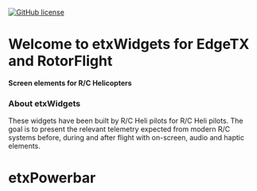 [![GitHub license](https://img.shields.io/github/license/bob01/etxwidgets)](https://github.com/bob01/etxwidgets/main/LICENSE)


# Welcome to etxWidgets for EdgeTX and RotorFlight
**Screen elements for R/C Helicopters**


### About etxWidgets
These widgets have been built by R/C Heli pilots for R/C Heli pilots.
The goal is to present the relevant telemetry expected from modern R/C systems before, during and after flight with on-screen, audio and haptic elements.


# etxPowerbar